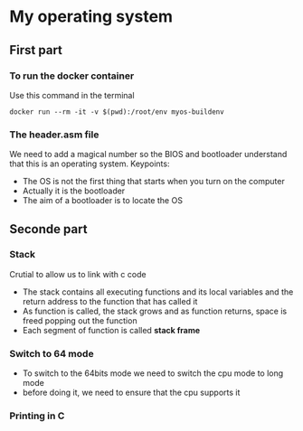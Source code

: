 <!--
 * @Author: error: git config user.name && git config user.email & please set dead value or install git
 * @Date: 2022-07-01 18:31:53
 * @LastEditors: yuzhe zhilinlicn@gmail.com
 * @LastEditTime: 2022-07-02 16:41:50
 * @FilePath: /OS/readme.md
 * @Description: 这是默认设置,请设置`customMade`, 打开koroFileHeader查看配置 进行设置: https://github.com/OBKoro1/koro1FileHeader/wiki/%E9%85%8D%E7%BD%AE
-->
# My operating system

## First part 

### To run the docker container

Use this command in the terminal
````
docker run --rm -it -v $(pwd):/root/env myos-buildenv
````

### The header.asm file
We need to add a magical number so the BIOS and bootloader understand that this is an operating system.
Keypoints:
- The OS is not the first thing that starts when you turn on the computer
- Actually it is the bootloader
- The aim of a bootloader is to locate the OS

## Seconde part

### Stack
Crutial to allow us to link with c code
- The stack contains all executing functions and its local variables and the return address to the function that has called it
- As function is called, the stack grows and as function returns, space is freed popping out the function
- Each segment of function is called **stack frame**
  
### Switch to 64 mode
- To switch to the 64bits mode we need to switch the cpu mode to long mode
- before doing it, we need to ensure that the cpu supports it
### Printing in C